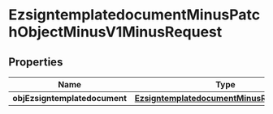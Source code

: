 
# EzsigntemplatedocumentMinusPatchObjectMinusV1MinusRequest

## Properties
Name | Type | Description | Notes
------------ | ------------- | ------------- | -------------
**objEzsigntemplatedocument** | [**EzsigntemplatedocumentMinusRequestPatch**](EzsigntemplatedocumentMinusRequestPatch.md) |  | 



